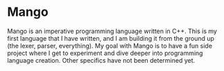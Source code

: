 # Mango

Mango is an imperative programming language written in C++. This is my first language that I have written, and I am building it from the ground up (the lexer, parser, everything). My goal with Mango is to have a fun side project where I get to experiment and dive deeper into programming language creation. Other specifics have not been determined yet.
